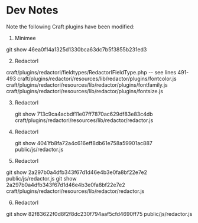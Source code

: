 Dev Notes
=========

Note the following Craft plugins have been modified:

1. Minimee

  git show 46ea0f14a1325d1330bca63dc7b5f3855b231ed3

2. RedactorI

  craft/plugins/redactori/fieldtypes/RedactorIFieldType.php -- see lines 491-493
  craft/plugins/redactori/resources/lib/redactor/plugins/fontcolor.js
  craft/plugins/redactori/resources/lib/redactor/plugins/fontfamily.js
  craft/plugins/redactori/resources/lib/redactor/plugins/fontsize.js

3. RedactorI

	git show 713c9ca4acbdf11e07ff7870ac629df83e83c4db craft/plugins/redactori/resources/lib/redactor/redactor.js

4. RedactorI

	git show 4041fb8fa72a4c616eff8db61e758a59901ac887 public/js/redactor.js

5. RedactorI

  git show 2a297b0a4dfb343f67d1d46e4b3e0fa8bf22e7e2 public/js/redactor.js
  git show 2a297b0a4dfb343f67d1d46e4b3e0fa8bf22e7e2 craft/plugins/redactori/resources/lib/redactor/redactor.js

6. RedactorI
   
  git show 82f83622f0d8f2f8dc230f794aaf5cfd4690ff75 public/js/redactor.js
